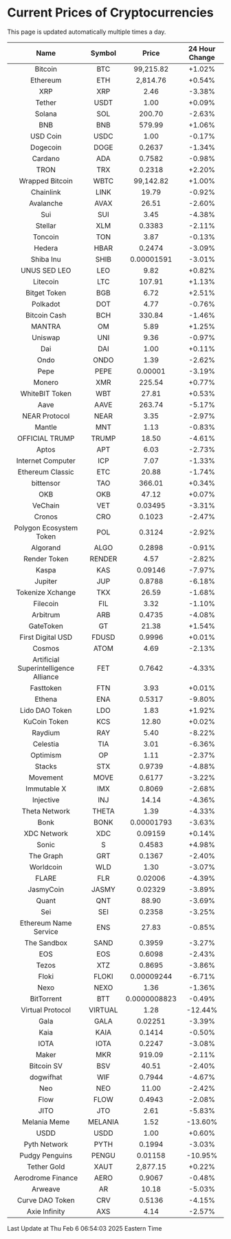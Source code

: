 # Current Prices of Cryptocurrencies
This page is updated automatically multiple times a day.

| Name | Symbol | Price | 24 Hour Change |
| :---: |:---:| :---: | :---: |
| Bitcoin | BTC | 99,215.82 | +1.02% |
| Ethereum | ETH | 2,814.76 | +0.54% |
| XRP | XRP | 2.46 | -3.38% |
| Tether | USDT | 1.00 | +0.09% |
| Solana | SOL | 200.70 | -2.63% |
| BNB | BNB | 579.99 | +1.06% |
| USD Coin | USDC | 1.00 | -0.17% |
| Dogecoin | DOGE | 0.2637 | -1.34% |
| Cardano | ADA | 0.7582 | -0.98% |
| TRON | TRX | 0.2318 | +2.20% |
| Wrapped Bitcoin | WBTC | 99,142.82 | +1.00% |
| Chainlink | LINK | 19.79 | -0.92% |
| Avalanche | AVAX | 26.51 | -2.60% |
| Sui | SUI | 3.45 | -4.38% |
| Stellar | XLM | 0.3383 | -2.11% |
| Toncoin | TON | 3.87 | -0.13% |
| Hedera | HBAR | 0.2474 | -3.09% |
| Shiba Inu | SHIB | 0.00001591 | -3.01% |
| UNUS SED LEO | LEO | 9.82 | +0.82% |
| Litecoin | LTC | 107.91 | +1.13% |
| Bitget Token | BGB | 6.72 | +2.51% |
| Polkadot | DOT | 4.77 | -0.76% |
| Bitcoin Cash | BCH | 330.84 | -1.46% |
| MANTRA | OM | 5.89 | +1.25% |
| Uniswap | UNI | 9.36 | -0.97% |
| Dai | DAI | 1.00 | +0.11% |
| Ondo | ONDO | 1.39 | -2.62% |
| Pepe | PEPE | 0.00001 | -3.19% |
| Monero | XMR | 225.54 | +0.77% |
| WhiteBIT Token | WBT | 27.81 | +0.53% |
| Aave | AAVE | 263.74 | -5.17% |
| NEAR Protocol | NEAR | 3.35 | -2.97% |
| Mantle | MNT | 1.13 | -0.83% |
| OFFICIAL TRUMP | TRUMP | 18.50 | -4.61% |
| Aptos | APT | 6.03 | -2.73% |
| Internet Computer | ICP | 7.07 | -1.33% |
| Ethereum Classic | ETC | 20.88 | -1.74% |
| bittensor | TAO | 366.01 | +0.34% |
| OKB | OKB | 47.12 | +0.07% |
| VeChain | VET | 0.03495 | -3.31% |
| Cronos | CRO | 0.1023 | -2.47% |
| Polygon Ecosystem Token | POL | 0.3124 | -2.92% |
| Algorand | ALGO | 0.2898 | -0.91% |
| Render Token | RENDER | 4.57 | -2.82% |
| Kaspa | KAS | 0.09146 | -7.97% |
| Jupiter | JUP | 0.8788 | -6.18% |
| Tokenize Xchange | TKX | 26.59 | -1.68% |
| Filecoin | FIL | 3.32 | -1.10% |
| Arbitrum | ARB | 0.4735 | -4.08% |
| GateToken | GT | 21.38 | +1.54% |
| First Digital USD | FDUSD | 0.9996 | +0.01% |
| Cosmos | ATOM | 4.69 | -2.13% |
| Artificial Superintelligence Alliance | FET | 0.7642 | -4.33% |
| Fasttoken | FTN | 3.93 | +0.01% |
| Ethena | ENA | 0.5317 | -9.80% |
| Lido DAO Token | LDO | 1.83 | +1.92% |
| KuCoin Token | KCS | 12.80 | +0.02% |
| Raydium | RAY | 5.40 | -8.22% |
| Celestia | TIA | 3.01 | -6.36% |
| Optimism | OP | 1.11 | -2.37% |
| Stacks | STX | 0.9739 | -4.88% |
| Movement | MOVE | 0.6177 | -3.22% |
| Immutable X | IMX | 0.8069 | -2.68% |
| Injective | INJ | 14.14 | -4.36% |
| Theta Network | THETA | 1.39 | -4.33% |
| Bonk | BONK | 0.00001793 | -3.63% |
| XDC Network | XDC | 0.09159 | +0.14% |
| Sonic | S | 0.4583 | +4.98% |
| The Graph | GRT | 0.1367 | -2.40% |
| Worldcoin | WLD | 1.30 | -3.07% |
| FLARE | FLR | 0.02006 | -4.39% |
| JasmyCoin | JASMY | 0.02329 | -3.89% |
| Quant | QNT | 88.90 | -3.69% |
| Sei | SEI | 0.2358 | -3.25% |
| Ethereum Name Service | ENS | 27.83 | -0.85% |
| The Sandbox | SAND | 0.3959 | -3.27% |
| EOS | EOS | 0.6098 | -2.43% |
| Tezos | XTZ | 0.8695 | -3.86% |
| Floki | FLOKI | 0.00009244 | -6.71% |
| Nexo | NEXO | 1.36 | -1.36% |
| BitTorrent | BTT | 0.0000008823 | -0.49% |
| Virtual Protocol | VIRTUAL | 1.28 | -12.44% |
| Gala | GALA | 0.02251 | -3.39% |
| Kaia | KAIA | 0.1414 | -0.50% |
| IOTA | IOTA | 0.2247 | -3.08% |
| Maker | MKR | 919.09 | -2.11% |
| Bitcoin SV | BSV | 40.51 | -2.40% |
| dogwifhat | WIF | 0.7944 | -4.67% |
| Neo | NEO | 11.00 | -2.42% |
| Flow | FLOW | 0.4943 | -2.08% |
| JITO | JTO | 2.61 | -5.83% |
| Melania Meme | MELANIA | 1.52 | -13.60% |
| USDD | USDD | 1.00 | +0.60% |
| Pyth Network | PYTH | 0.1994 | -3.03% |
| Pudgy Penguins | PENGU | 0.01158 | -10.95% |
| Tether Gold | XAUT | 2,877.15 | +0.22% |
| Aerodrome Finance | AERO | 0.9067 | -0.48% |
| Arweave | AR | 10.18 | -5.03% |
| Curve DAO Token | CRV | 0.5136 | -4.15% |
| Axie Infinity | AXS | 4.14 | -2.57% |

Last Update at Thu Feb  6 06:54:03 2025 Eastern Time